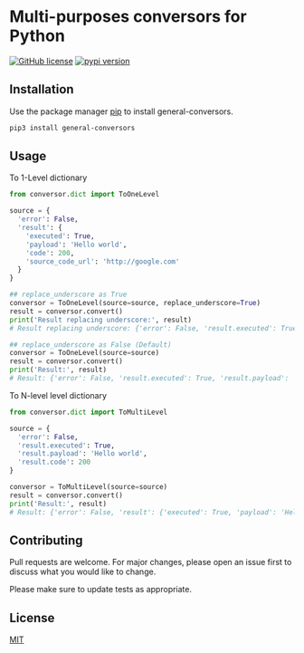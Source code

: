 # Multi-purposes conversors for Python
[![GitHub license](https://img.shields.io/badge/license-MIT-blue.svg)](https://gitlab.com/goldenm-software/open-source-libraries/general-conversors/blob/master/LICENSE)
[![pypi version](https://badge.fury.io/py/general-conversors.svg)](https://pypi.org/project/general-conversors/)


## Installation
Use the package manager [pip](https://pypi.org/) to install general-conversors.

```bash
pip3 install general-conversors
```

## Usage
To 1-Level dictionary
```python
from conversor.dict import ToOneLevel

source = {
  'error': False,
  'result': {
    'executed': True,
    'payload': 'Hello world',
    'code': 200,
    'source_code_url': 'http://google.com'
  }
}

## replace_underscore as True
conversor = ToOneLevel(source=source, replace_underscore=True)
result = conversor.convert()
print('Result replacing underscore:', result)
# Result replacing underscore: {'error': False, 'result.executed': True, 'result.payload': 'Hello world', 'result.code': 200, 'result.source.code.url': 'http://google.com'}

## replace_underscore as False (Default)
conversor = ToOneLevel(source=source)
result = conversor.convert()
print('Result:', result)
# Result: {'error': False, 'result.executed': True, 'result.payload': 'Hello world', 'result.code': 200, 'result.source_code_url': 'http://google.com'}

```
To N-level level dictionary
```python
from conversor.dict import ToMultiLevel

source = {
  'error': False,
  'result.executed': True,
  'result.payload': 'Hello world',
  'result.code': 200
}

conversor = ToMultiLevel(source=source)
result = conversor.convert()
print('Result:', result)
# Result: {'error': False, 'result': {'executed': True, 'payload': 'Hello world', 'code': 200}}
```

## Contributing
Pull requests are welcome. For major changes, please open an issue first to discuss what you would like to change.

Please make sure to update tests as appropriate.

## License
[MIT](https://choosealicense.com/licenses/mit/)